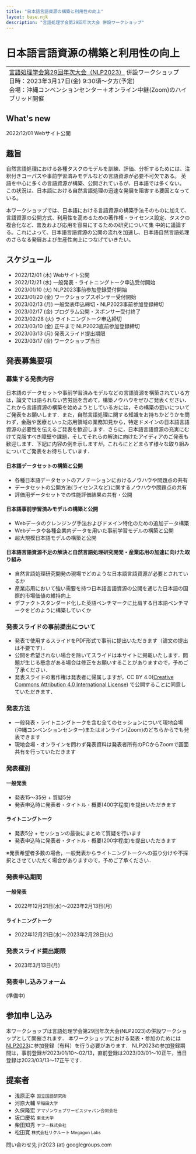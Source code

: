 ```yaml
---
title: "日本語言語資源の構築と利用性の向上"
layout: base.njk
description: "言語処理学会第29回年次大会 併設ワークショップ"
---
```


# 日本語言語資源の構築と利用性の向上
<table border="0”><tr>
<td><img width="100" height="100" src="https://jedworkshop.github.io/JLR2023/img/icon.png"></td>
<td>
<a href="https://www.anlp.jp/nlp2023/">言語処理学会第29回年次大会（NLP2023）</a> 併設ワークショップ<br/>
日時：2023年3月17日(金) 9:30頃〜夕方(予定)<br/>
会場：沖縄コンベンションセンター＋オンライン中継(Zoom)のハイブリッド開催
</td>
</tr></table>

## What's new
2022/12/01 Webサイト公開

## 趣旨
自然言語処理における各種タスクのモデルを訓練、評価、分析するためには、注釈付きコーパスや事前学習済みモデルなどの言語資源が必要不可欠である。
英語を中心に多くの言語資源が構築、公開されているが、日本語では多くない。
この状況は、日本語における自然言語処理の迅速な発展を阻害する要因となっている。

本ワークショップでは、日本語における言語資源の構築手法そのものに加えて、言語資源の公開方式、利用性を高めるための著作権・ライセンス設定、タスクの複合化など、普及および応用を容易にするための研究について集
中的に議論する。これによって、日本語言語資源の公開の流れを加速し、日本語自然言語処理のさらなる発展および生産性向上につなげていきたい。

## スケジュール
- 2022/12/01 (木)	Webサイト公開
- 2022/12/21 (水)	一般発表・ライトニングトーク申込受付開始
- 2023/01/10 (火)	NLP2023事前参加登録受付開始
- 2023/01/20 (金)	ワークショップスポンサー受付開始
- 2023/02/13 (月)	一般発表申込締切・NLP2023事前参加登録締切
- 2023/02/17 (金)	プログラム公開・スポンサー受付終了
- 2023/02/28 (火)	ライトニングトーク申込締切
- 2023/03/10 (金) 正午まで	NLP2023直前参加登録締切
- 2023/03/13 (月)	発表スライド提出期限
- 2023/03/17 (金)	ワークショップ当日

## 発表募集要項
### 募集する発表内容
日本語のデータセットや事前学習済みモデルなどの言語資源を構築されている方は，論文では語られない苦労話を含めて，構築ノウハウをぜひご発表ください．これから言語資源の構築を始めようとしている方には，その構築の狙いについてご発表をお願いします．また，自然言語処理に関する知識をお持ちかどうかを問わず，金融や医療といった応用領域の業務知見から，特定ドメインの日本語言語資源の必要性を伝えるご発表を歓迎します．さらに，日本語言語資源の充実にむけて克服すべき障壁や課題，そしてそれらの解決に向けたアイディアのご発表も歓迎します．下記に内容の例を示しますが，これらにとどまらず様々な取り組みについてご発表をお待ちしています．

#### 日本語データセットの構築と公開

- 各種日本語データセットのアノテーションにおけるノウハウや問題点の共有
- データセットの公開方法(ライセンスなど)に関するノウハウや問題点の共有
- 評価用データセットでの性能評価結果の共有・公開

#### 日本語事前学習済みモデルの構築と公開

- Webデータのクレンジング手法およびドメイン特化のための追加データ構築
- Webデータや各種企業内データを用いた事前学習モデルの構築と公開
- 超大規模日本語モデルの構築と公開

#### 日本語言語資源不足の解決と自然言語処理研究開発・産業応用の加速に向けた取り組み

- 自然言語処理研究開発の現場でどのような日本語言語資源が必要とされているか
- 産業応用において強い需要を持つ日本語言語資源の公開を通じた日本語の国際的市場価値の維持向上
- デファクトスタンダード化した英語ベンチマークに比肩する日本語ベンチマークをどのように構築していくか

### 発表スライドの事前提出について
- 発表で使用するスライドをPDF形式で事前に提出いただきます（論文の提出は不要です）．
- 公開を希望されない場合を除いてスライドは本サイトに掲載いたします．問題が生じる懸念がある場合は修正をお願いすることがありますので，予めご了承ください．
- 発表スライドの著作権は発表者に帰属しますが，CC BY 4.0([Creative Commons Attribution 4.0 International License](https://creativecommons.org/licenses/by/4.0/deed.ja)) で公開することに同意していただきます．

### 発表方法
- 一般発表・ライトニングトークを含む全てのセッションについて現地会場(沖縄コンベンションセンター)またはオンライン(Zoom)のどちらからでも発表できます
- 現地会場・オンラインを問わず発表資料は発表者所有のPCからZoomで画面共有を行っていただきます

### 発表種別
#### 一般発表
- 発表15〜35分 + 質疑5分
- 発表申込時に発表者・タイトル・概要(400字程度)を提出いただきます

#### ライトニングトーク
- 発表5分 + セッションの最後にまとめて質疑を行います
- 発表申込時に発表者・タイトル・概要(200字程度)を提出いただきます

※発表希望者多数の場合，一般発表からライトニングトークへの振り分けや不採択とさせていただく場合がありますので，予めご了承ください．

### 発表申込期間
#### 一般発表
- 2022年12月21日(水)〜2023年2月13日(月)

#### ライトニングトーク
- 2022年12月21日(水)〜2023年2月28日(火)

### 発表スライド提出期限
- 2023年3月13日(月)

### 発表申し込みフォーム
(準備中)

## 参加申し込み
本ワークショップは言語処理学会第29回年次大会(NLP2023)の併設ワークショップとして開催されます．
本ワークショップにおける発表・参加のためには[NLP2023](https://www.anlp.jp/nlp2023/)に参加登録（有料）を行う必要があります．
NLP2023の参加登録期間は，事前登録が2023/01/10〜02/13，直前登録は2023/03/01〜10正午，当日登録は2023/03/13〜17正午です．

## 提案者
- 浅原正幸 <small>国立国語研究所</small>
- 河原大輔 <small>早稲田大学</small>
- 久保隆宏 <small>アマゾンウェブサービスジャパン合同会社</small>
- 坂口慶祐 <small>東北大学</small>
- 柴田知秀 <small>ヤフー株式会社</small>
- 松田寛 <small>株式会社リクルート Megagon Labs</small>

問い合わせ先 jlr2023 (at) googlegroups.com
